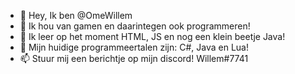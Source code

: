 - 👋 Hey, Ik ben @OmeWillem
- 👀 Ik hou van gamen en daarintegen ook programmeren!
- 🌱 Ik leer op het moment HTML, JS en nog een klein beetje Java!
- 💞️ Mijn huidige programmeertalen zijn: C#, Java en Lua!
- 📫 Stuur mij een berichtje op mijn discord! Willem#7741
